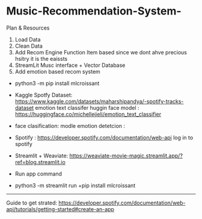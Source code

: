# Music-Recommendation-System-

Plan & Resources 
1. Load Data
2. Clean Data 
3. Add Recom Engine Function Item based since we dont ahve precious hsitry it is the eaissts 
4. StreamLit Musc interface + Vector Database 
5. Add emotion based recom system
- python3 -m pip install mlcroissant


- Kaggle Spotfy Dataset: https://www.kaggle.com/datasets/maharshipandya/-spotify-tracks-dataset
emotion text classifer huggin face model : https://huggingface.co/michellejieli/emotion_text_classifier
- face clasification: modle emotion detetcion : 
- Spotify : https://developer.spotify.com/documentation/web-api
log in to spotify
- Streamlit + Weaviate: https://weaviate-movie-magic.streamlit.app/?ref=blog.streamlit.io
- Run app command 

+ python3 -m streamlit run
+pip install mlcroissant

------------------------------------------------------------------------------------------------

Guide to get strated: https://developer.spotify.com/documentation/web-api/tutorials/getting-started#create-an-app

